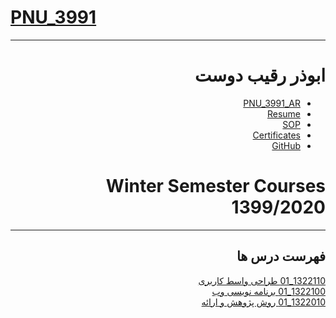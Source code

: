 # [PNU_3991](https://github.com/AliRazavi-edu/PNU_3991#TOC)

<div dir="rtl">
  
---------

# ابوذر رقیب دوست
- [PNU_3991_AR](https://github.com/JAbozarOid/PNU_3991_AR)
- [Resume](https://jabozaroid.github.io/) 
- [SOP](https://jabozaroid.github.io/sop)
- [Certificates]()
- [GitHub](https://github.com/JAbozarOid)

# Winter Semester Courses 1399/2020

---------

## فهرست درس ها  

[1322110_01	طراحی واسط کاربری](https://github.com/AliRazavi-edu/PNU_3991/tree/master/_BSc/UserInterfaceDesgin#CourseRef)
<br>
[1322100_01	برنامه نویسی وب](https://github.com/AliRazavi-edu/PNU_3991/blob/master/_BSc/WebProgramming/README.md#TOC)
<br>
[1322010_01	روش پژوهش و ارائه](https://github.com/AliRazavi-edu/PNU_3991/tree/master/_BSc/ResearchAndPresentationMethods)


